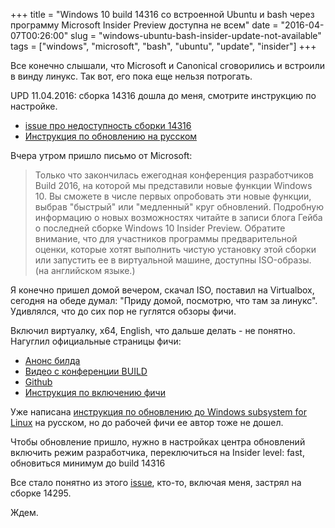 +++
title = "Windows 10 build 14316 со встроенной Ubuntu и bash через программу Microsoft Insider Preview доступна не всем"
date = "2016-04-07T00:26:00"
slug = "windows-ubuntu-bash-insider-update-not-available"
tags = ["windows", "microsoft", "bash", "ubuntu", "update", "insider"]
+++

Все конечно слышали, что Microsoft и Canonical сговорились и встроили в винду линукс. Так вот, его пока еще нельзя потрогать.

UPD 11.04.2016: сборка 14316 дошла до меня, смотрите инструкцию по настройке.

- [issue про недоступность сборки 14316](https://github.com/Microsoft/CommandLine-Documentation/issues/5)
- [Инструкция по обновлению на русском](http://blog.zacorp.ru/main/kak-vklyuchit-podderzhku-ubuntu-v-windows-10/)

<!--more-->

Вчера утром пришло письмо от Microsoft:

> Только что закончилась ежегодная конференция разработчиков Build 2016, на которой мы представили новые функции Windows 10.
> Вы сможете в числе первых опробовать эти новые функции, выбрав "быстрый" или "медленный" круг обновлений. Подробную информацию о новых возможностях читайте в записи блога Гейба о последней сборке Windows 10 Insider Preview. Обратите внимание, что для участников программы предварительной оценки, которые хотят выполнить чистую установку этой сборки или запустить ее в виртуальной машине, доступны ISO-образы. (на английском языке.)

Я конечно пришел домой вечером, скачал ISO, поставил на Virtualbox, сегодня на обеде думал: "Приду домой, посмотрю, что там за линукс". Удивлялся, что до сих пор не гуглятся обзоры фичи.

Включил виртуалку, x64, English, что дальше делать - не понятно. Нагуглил официальные страницы фичи:

- [Анонс билда](https://blogs.windows.com/windowsexperience/2016/04/06/announcing-windows-10-insider-preview-build-14316/)
- [Видео с конференции BUILD](https://msdn.microsoft.com/en-us/commandline/wsl/about)
- [Github](https://github.com/Microsoft/CommandLine-Documentation)
- [Инструкция по включению фичи](https://github.com/Microsoft/CommandLine-Documentation/blob/master/commandline/WSL/install_guide.md)

Уже написана [инструкция по обновлению до Windows subsystem for Linux](http://blog.zacorp.ru/main/kak-vklyuchit-podderzhku-ubuntu-v-windows-10/) на русском, но до рабочей фичи ее автор тоже не дошел.

Чтобы обновление пришло, нужно в настройках центра обновлений включить режим разработчика, переключиться на Insider level: fast, обновиться минимум до build 14316

Все стало понятно из этого [issue](https://github.com/Microsoft/CommandLine-Documentation/issues/5), кто-то, включая меня, застрял на сборке 14295.

Ждем.

